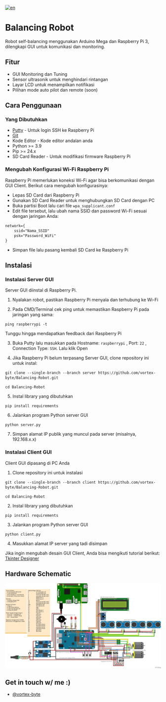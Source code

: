 [![en](https://img.shields.io/badge/LANG-ENGLISH-red.svg)](https://github.com/vortex-byte/Balancing-Robot/blob/main/README.en.md)

# Balancing Robot

Robot self-balancing menggunakan Arduino Mega dan Raspberry Pi 3, dilengkapi GUI untuk komunikasi dan monitoring.

## Fitur

- GUI Monitoring dan Tuning
- Sensor ultrasonik untuk menghindari rintangan
- Layar LCD untuk menampilkan notifikasi 
- Pilihan mode auto pilot dan remote (soon)

## Cara Penggunaan

### Yang Dibutuhkan

- [Putty](https://www.putty.org/) - Untuk login SSH ke Raspberry Pi
- [Git](https://git-scm.com/downloads)
- Kode Editor - Kode editor andalan anda
- Python >= 3.9
- Pip >= 24.x
- SD Card Reader - Untuk modifikasi firmware Raspberry Pi

### Mengubah Konfigurasi Wi-Fi Raspberry Pi

Raspberry Pi memerlukan koneksi Wi-Fi agar bisa berkomunikasi dengan GUI Client. Berikut cara mengubah konfigurasinya:

- Lepas SD Card dari Raspberry Pi
- Gunakan SD Card Reader untuk menghubungkan SD Card dengan PC
- Buka partisi Boot lalu cari file ```wpa_supplicant.conf```
- Edit file tersebut, lalu ubah nama SSID dan password Wi-Fi sesuai dengan jaringan Anda:
```
network={
    ssid="Nama_SSID"
    psk="Password_WiFi"
}
```
- Simpan file lalu pasang kembali SD Card ke Raspberry Pi

## Instalasi

### Instalasi Server GUI

Server GUI diinstal di Raspberry Pi.

1. Nyalakan robot, pastikan Raspberry Pi menyala dan terhubung ke Wi-Fi

2. Pada CMD/Terminal cek ping untuk memastikan Raspberry Pi pada jaringan yang sama:
```
ping raspberrypi -t
```

Tunggu hingga mendapatkan feedback dari Raspberry Pi

3. Buka Putty lalu masukkan pada Hostname: ```raspberrypi``` , Port: ```22``` , Connection Type: ```SSH```. Lalu klik Open
   
4. Jika Raspberry Pi belum terpasang Server GUI, clone repository ini untuk instal:
```
git clone --single-branch --branch server https://github.com/vortex-byte/Balancing-Robot.git
```
```
cd Balancing-Robot
```

5. Instal library yang dibutuhkan
```
pip install requirements
```

6. Jalankan program Python server GUI
```
python server.py
```

7. Simpan alamat IP publik yang muncul pada server (misalnya, 192.168.x.x)


### Instalasi Client GUI

Client GUI dipasang di PC Anda

1. Clone repository ini untuk instalasi
```
git clone --single-branch --branch client https://github.com/vortex-byte/Balancing-Robot.git
```
```
cd Balancing-Robot
```

2. Instal library yang dibutuhkan
```
pip install requirements
```

3. Jalankan program Python server GUI
```
python client.py
```

4. Masukkan alamat IP server yang tadi disimpan

Jika ingin mengubah desain GUI Client, Anda bisa mengikuti tutorial berikut: [Tkinter Designer](https://www.youtube.com/watch?v=Qd-jJjduWeQ)

## Hardware Schematic

![Schematic](https://raw.githubusercontent.com/vortex-byte/Balancing-Robot/refs/heads/main/skematik.jpg)

## Get in touch w/ me :)

- [@vortex-byte](mailto:mzimam.ath@gmail.com)
